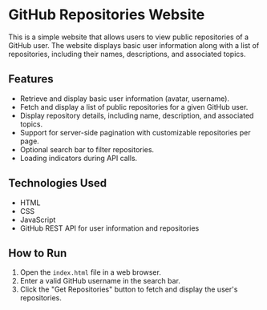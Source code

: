 # GitHub Repositories Website

This is a simple website that allows users to view public repositories of a GitHub user. The website displays basic user information along with a list of repositories, including their names, descriptions, and associated topics.

## Features

- Retrieve and display basic user information (avatar, username).
- Fetch and display a list of public repositories for a given GitHub user.
- Display repository details, including name, description, and associated topics.
- Support for server-side pagination with customizable repositories per page.
- Optional search bar to filter repositories.
- Loading indicators during API calls.

## Technologies Used

- HTML
- CSS
- JavaScript 
- GitHub REST API for user information and repositories

## How to Run

1. Open the `index.html` file in a web browser.
2. Enter a valid GitHub username in the search bar.
3. Click the "Get Repositories" button to fetch and display the user's repositories.


